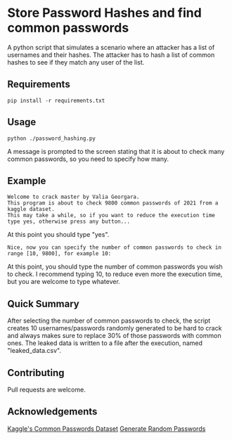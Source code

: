 # Store Password Hashes and find common passwords

A python script that simulates a scenario where an attacker 
has a list of usernames and their hashes. The attacker has to hash 
a list of common hashes to see if they match any user of the list.

## Requirements

`pip install -r requirements.txt`

## Usage

`python ./password_hashing.py`

A message is prompted to the screen stating that it is about to check many common passwords, so you need to specify how many.

## Example

```
Welcome to crack master by Valia Georgara.
This program is about to check 9800 common passwords of 2021 from a kaggle dataset.
This may take a while, so if you want to reduce the execution time type yes, otherwise press any button...
```
At this point you should type "yes".

```
Nice, now you can specify the number of common passwords to check in range [10, 9800], for example 10:
```
At this point, you should type the number of common passwords you wish to check.
I recommend typing 10, to reduce even more the execution time, but you are welcome to type whatever.

## Quick Summary

After selecting the number of common passwords to check, the script creates 10 usernames/passwords randomly generated to be hard to crack and always makes sure to replace 30% of those passwords with common ones.
The leaked data is written to a file after the execution, named "leaked_data.csv".

## Contributing
Pull requests are welcome.

## Acknowledgements
[Kaggle's Common Passwords Dataset](https://www.kaggle.com/prasertk/`top-200-common-passwords-in-2021/data?select=top_200_password_2020_by_country.csv)
[Generate Random Passwords](https://www.educative.io/edpresso/how-to-generate-a-random-string-in-python)




